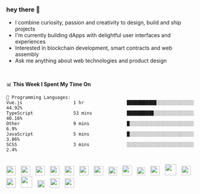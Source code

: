 ### hey there :wave:
<!-- [<img align="right" width="50%" src="https://github-readme-stats.vercel.app/api?username=findtoni&show_icons=true&theme=radical&count_private=true">]
<img src="https://media.giphy.com/media/hvRJCLFzcasrR4ia7z/giphy.gif" width="10px">
(#) -->

- I combine curiosity, passion and creativity to design, build and ship projects
- I'm currently building dApps with delightful user interfaces and experiences  
- Interested in blockchain development, smart contracts and web assembly
- Ask me anything about web technologies and product design
<br />

<!--START_SECTION:waka-->
📊 **This Week I Spent My Time On** 

```text
💬 Programming Languages: 
Vue.js                   1 hr                ███████████░░░░░░░░░░░░░░   44.92% 
TypeScript               53 mins             ██████████░░░░░░░░░░░░░░░   40.16% 
Other                    9 mins              █░░░░░░░░░░░░░░░░░░░░░░░░   6.9% 
JavaScript               5 mins              █░░░░░░░░░░░░░░░░░░░░░░░░   3.86% 
SCSS                     3 mins              ░░░░░░░░░░░░░░░░░░░░░░░░░   2.4%

```


<!--END_SECTION:waka-->

<br />
  <div align="left">
    <img height="25" src="https://cdn.jsdelivr.net/gh/devicons/devicon/icons/vscode/vscode-original.svg" style="padding-right:10px;" />
    <img height="25" src="https://cdn.jsdelivr.net/gh/devicons/devicon/icons/typescript/typescript-original.svg" style="padding-right:10px;"/>
    <img height="25" src="https://cdn.jsdelivr.net/gh/devicons/devicon/icons/vuejs/vuejs-original.svg" style="padding-right:10px;"/>
    <img height="25" src="https://cdn.jsdelivr.net/gh/devicons/devicon/icons/nuxtjs/nuxtjs-original.svg" style="padding-right:10px;"/>
    <img height="25" src="https://cdn.jsdelivr.net/gh/devicons/devicon/icons/react/react-original.svg" style="padding-right:10px;"/>
      <img height="25" src="https://wgxwocyublngaeisjxte.supabase.co/storage/v1/object/public/assets/icons/nextjs-original-1.svg" style="padding-right:10px;"/>
    <img height="25" src="https://cdn.jsdelivr.net/gh/devicons/devicon/icons/nodejs/nodejs-original.svg" style="padding-right:10px;"/>
    <img height="23" src="https://bit.ly/3oPTX2M" style="padding-right:10px;"/>
    <img height="26" src="https://bit.ly/3cWHpnF" style="padding-right:10px;"/>
    <img height="22" src="https://bit.ly/3A0Cee8" style="padding-right:10px;"/>
    <img height="25" src="https://cdn.jsdelivr.net/gh/devicons/devicon/icons/graphql/graphql-plain.svg" style="padding-right:10px;"/>
    <img height="30" src="https://cdn.jsdelivr.net/gh/devicons/devicon/icons/docker/docker-original.svg" style="padding-right:10px;"/>
    <img height="25" src="https://cdn.jsdelivr.net/gh/devicons/devicon/icons/digitalocean/digitalocean-original.svg" style="padding-right:10px;"/>
    <img height="25" src="https://cdn.jsdelivr.net/gh/devicons/devicon/icons/googlecloud/googlecloud-original.svg" style="padding-right:10px;"/>
    <img height="30" src="https://cdn.jsdelivr.net/gh/devicons/devicon/icons/amazonwebservices/amazonwebservices-plain-wordmark.svg" style="padding-right:10px;"/>
    <img height="20" src="https://cdn.jsdelivr.net/gh/devicons/devicon/icons/jest/jest-plain.svg" style="padding-right:10px;"/>
    <img height="25" src="https://cdn.jsdelivr.net/gh/devicons/devicon/icons/tailwindcss/tailwindcss-plain.svg" style="padding-right:10px;"/>
    <img height="25" src="https://cdn.jsdelivr.net/gh/devicons/devicon/icons/sass/sass-original.svg" style="padding-right:10px;"/>
  </p>
